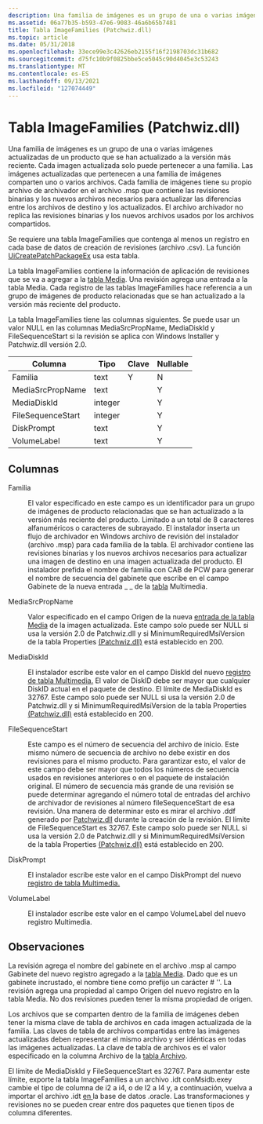 ```yaml
---
description: Una familia de imágenes es un grupo de una o varias imágenes actualizadas de un producto que se han actualizado a la versión más reciente.
ms.assetid: 06a77b35-b593-47e6-9083-46a6b65b7481
title: Tabla ImageFamilies (Patchwiz.dll)
ms.topic: article
ms.date: 05/31/2018
ms.openlocfilehash: 33ece99e3c42626eb2155f16f2198703dc31b682
ms.sourcegitcommit: d75fc10b9f0825bbe5ce5045c90d4045e3c53243
ms.translationtype: MT
ms.contentlocale: es-ES
ms.lasthandoff: 09/13/2021
ms.locfileid: "127074449"
---
```

# <a name="imagefamilies-table-patchwizdll"></a>Tabla ImageFamilies (Patchwiz.dll)

Una familia de imágenes es un grupo de una o varias imágenes actualizadas de un producto que se han actualizado a la versión más reciente. Cada imagen actualizada solo puede pertenecer a una familia. Las imágenes actualizadas que pertenecen a una familia de imágenes comparten uno o varios archivos. Cada familia de imágenes tiene su propio archivo de archivador en el archivo .msp que contiene las revisiones binarias y los nuevos archivos necesarios para actualizar las diferencias entre los archivos de destino y los actualizados. El archivo archivador no replica las revisiones binarias y los nuevos archivos usados por los archivos compartidos.

Se requiere una tabla ImageFamilies que contenga al menos un registro en cada base de datos de creación de revisiones (archivo .csv). La función [UiCreatePatchPackageEx](uicreatepatchpackageex--patchwiz-dll-.md) usa esta tabla.

La tabla ImageFamilies contiene la información de aplicación de revisiones que se va a agregar a la [tabla Media](media-table.md). Una revisión agrega una entrada a la tabla Media. Cada registro de las tablas ImageFamilies hace referencia a un grupo de imágenes de producto relacionadas que se han actualizado a la versión más reciente del producto.

La tabla ImageFamilies tiene las columnas siguientes. Se puede usar un valor NULL en las columnas MediaSrcPropName, MediaDiskId y FileSequenceStart si la revisión se aplica con Windows Installer y Patchwiz.dll versión 2.0.



| Columna            | Tipo    | Clave | Nullable |
|-------------------|---------|-----|----------|
| Familia            | text    | Y   | N        |
| MediaSrcPropName  | text    |     | Y        |
| MediaDiskId       | integer |     | Y        |
| FileSequenceStart | integer |     | Y        |
| DiskPrompt        | text    |     | Y        |
| VolumeLabel       | text    |     | Y        |



 

## <a name="columns"></a>Columnas

<dl> <dt>

<span id="Family"></span><span id="family"></span><span id="FAMILY"></span>Familia
</dt> <dd>

El valor especificado en este campo es un identificador para un grupo de imágenes de producto relacionadas que se han actualizado a la versión más reciente del producto. Limitado a un total de 8 caracteres alfanuméricos o caracteres de subrayado. El instalador inserta un flujo de archivador en Windows archivo de revisión del instalador (archivo .msp) para cada familia de la tabla. El archivador contiene las revisiones binarias y los nuevos archivos necesarios para actualizar una imagen de destino en una imagen actualizada del producto. El instalador prefida el nombre de familia con CAB de PCW para generar el nombre de secuencia del gabinete que escribe en el campo Gabinete de la nueva entrada \_ \_ de la [tabla](media-table.md) Multimedia.

</dd> <dt>

<span id="MediaSrcPropName"></span><span id="mediasrcpropname"></span><span id="MEDIASRCPROPNAME"></span>MediaSrcPropName
</dt> <dd>

Valor especificado en el campo Origen de la nueva [entrada de la tabla Media](media-table.md) de la imagen actualizada. Este campo solo puede ser NULL si usa la versión 2.0 de Patchwiz.dll y si MinimumRequiredMsiVersion de la tabla Properties [(Patchwiz.dll)](properties-table-patchwiz-dll-.md) está establecido en 200.

</dd> <dt>

<span id="MediaDiskId"></span><span id="mediadiskid"></span><span id="MEDIADISKID"></span>MediaDiskId
</dt> <dd>

El instalador escribe este valor en el campo DiskId del nuevo [registro de tabla Multimedia.](media-table.md) El valor de DiskID debe ser mayor que cualquier DiskID actual en el paquete de destino. El límite de MediaDiskId es 32767. Este campo solo puede ser NULL si usa la versión 2.0 de Patchwiz.dll y si MinimumRequiredMsiVersion de la tabla Properties [(Patchwiz.dll)](properties-table-patchwiz-dll-.md) está establecido en 200.

</dd> <dt>

<span id="FileSequenceStart"></span><span id="filesequencestart"></span><span id="FILESEQUENCESTART"></span>FileSequenceStart
</dt> <dd>

Este campo es el número de secuencia del archivo de inicio. Este mismo número de secuencia de archivo no debe existir en dos revisiones para el mismo producto. Para garantizar esto, el valor de este campo debe ser mayor que todos los números de secuencia usados en revisiones anteriores o en el paquete de instalación original. El número de secuencia más grande de una revisión se puede determinar agregando el número total de entradas del archivo de archivador de revisiones al número fileSequenceStart de esa revisión. Una manera de determinar esto es mirar el archivo .ddf generado por [Patchwiz.dll](patchwiz-dll.md) durante la creación de la revisión. El límite de FileSequenceStart es 32767. Este campo solo puede ser NULL si usa la versión 2.0 de Patchwiz.dll y si MinimumRequiredMsiVersion de la tabla Properties [(Patchwiz.dll)](properties-table-patchwiz-dll-.md) está establecido en 200.

</dd> <dt>

<span id="DiskPrompt"></span><span id="diskprompt"></span><span id="DISKPROMPT"></span>DiskPrompt
</dt> <dd>

El instalador escribe este valor en el campo DiskPrompt del nuevo [registro de tabla Multimedia.](media-table.md)

</dd> <dt>

<span id="VolumeLabel"></span><span id="volumelabel"></span><span id="VOLUMELABEL"></span>VolumeLabel
</dt> <dd>

El instalador escribe este valor en el campo VolumeLabel del nuevo registro Multimedia.

</dd> </dl>

## <a name="remarks"></a>Observaciones

La revisión agrega el nombre del gabinete en el archivo .msp al campo Gabinete del nuevo registro agregado a la [tabla Media](media-table.md). Dado que es un gabinete incrustado, el nombre tiene como prefijo un carácter \# ''. La revisión agrega una propiedad al campo Origen del nuevo registro en la tabla Media. No dos revisiones pueden tener la misma propiedad de origen.

Los archivos que se comparten dentro de la familia de imágenes deben tener la misma clave de tabla de archivos en cada imagen actualizada de la familia. Las claves de tabla de archivos compartidas entre las imágenes actualizadas deben representar el mismo archivo y ser idénticas en todas las imágenes actualizadas. La clave de tabla de archivos es el valor especificado en la columna Archivo de la [tabla Archivo](file-table.md).

El límite de MediaDiskId y FileSequenceStart es 32767. Para aumentar este límite, exporte la tabla ImageFamilies a un archivo .idt conMsidb.exey cambie el tipo de columna de i2 a i4, o de I2 a I4 y, a continuación, vuelva a importar el archivo .idt [ en ](msidb-exe.md) la base de datos .oracle. Las transformaciones y revisiones no se pueden crear entre dos paquetes que tienen tipos de columna diferentes.

 

 




